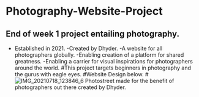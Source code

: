 # Photography-Website-Project

## End of week 1 project entailing photography.
- Established in 2021.
-Created by Dhyder.
-A website for all photographers globally.
-Enabling creation of a platform for shared greatness.
-Enabling a carrier for visual inspirations for photographers around the world.
#This project targets beginners in photography and the gurus with eagle eyes.
#Website Design below.
#![IMG_20210718_123846_6](https://user-images.githubusercontent.com/86789832/126065563-9029698e-61e8-495a-a034-90f8b7d0784b.jpg)
Photostreet made for the benefit of photographers out there created by Dhyder.
